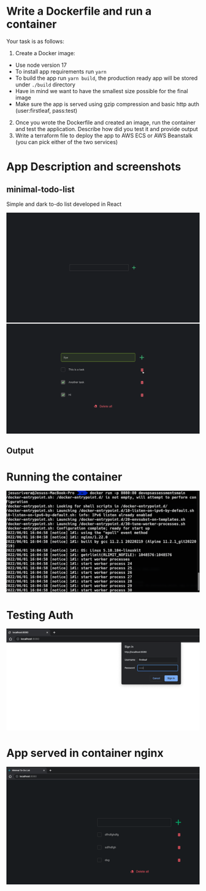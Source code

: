 # Write a Dockerfile and run a container

Your task is as follows:

1. Create a Docker image:
  * Use node version 17
  * To install app requirements run `yarn`
  * To build the app run `yarn build`, the production ready app will be stored under `./build` directory
  * Have in mind we want to have the smallest size possible for the final image
  * Make sure the app is served using gzip compression and basic http auth (user:firstleaf, pass:test)
2. Once you wrote the Dockerfile and created an image, run the container and test the application. Describe how did you test it and provide output
3. Write a terraform file to deploy the app to AWS ECS or AWS Beanstalk (you can pick either of the two services)

# App Description and screenshots

## minimal-todo-list

Simple and dark to-do list developed in React

![minimal-todo-list-preview-1](images/minimal-todo-list-preview-1.png)
![minimal-todo-list-preview-2](images/minimal-todo-list-preview-2.png)

## Output

# Running the container
![startContainer](images/startContainer.png)

# Testing Auth
![basic_auth](images/basic_auth.png)

 
# App served in container nginx
![todo-app](images/todo-app.png)